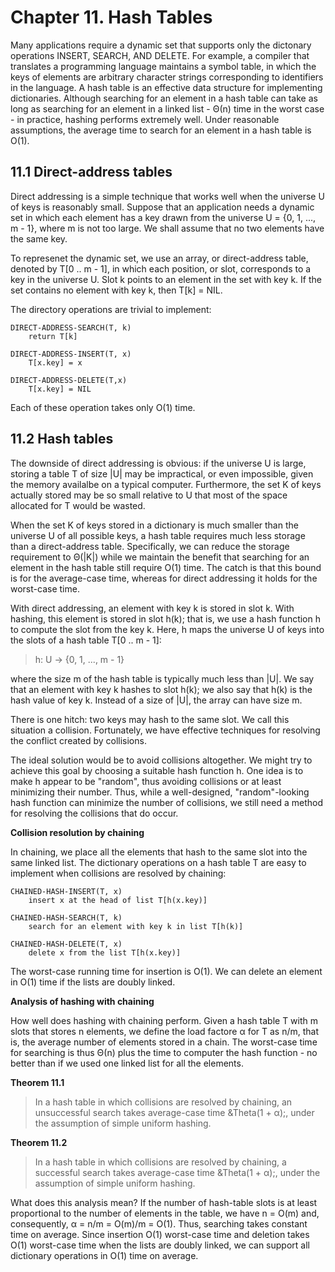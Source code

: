 # Chapter 11. Hash Tables

Many applications require a dynamic set that supports only the dictonary operations INSERT, SEARCH, AND DELETE. For example, a compiler that translates a programming language maintains a symbol table, in which the keys of elements are arbitrary character strings corresponding to identifiers in the language. A hash table is an effective data structure for implementing dictionaries. Although searching for an element in a hash table can take as long as searching for an element in a linked list - &Theta;(n) time in the worst case - in practice, hashing performs extremely well. Under reasonable assumptions, the average time to search for an element in a hash table is O(1). 

## 11.1 Direct-address tables

Direct addressing is a simple technique that works well when the universe U of keys is reasonably small. Suppose that an application needs a dynamic set in which each element has a key drawn from the universe U = {0, 1, ..., m - 1}, where m is not too large. We shall assume that no two elements have the same key.

To represenet the dynamic set, we use an array, or direct-address table, denoted by T[0 .. m - 1], in which each position, or slot, corresponds to a key in the universe U. Slot k points to an element in the set with key k. If the set contains no element with key k, then T[k] = NIL.

The directory operations are trivial to implement:

```
DIRECT-ADDRESS-SEARCH(T, k)
	return T[k]

DIRECT-ADDRESS-INSERT(T, x)
	T[x.key] = x

DIRECT-ADDRESS-DELETE(T,x)
	T[x.key] = NIL
```

Each of these operation takes only O(1) time.

## 11.2 Hash tables

The downside of direct addressing is obvious: if the universe U is large, storing a table T of size |U| may be impractical, or even impossible, given the memory availalbe on a typical computer. Furthermore, the set K of keys actually stored may be so small relative to U that most of the space allocated for T would be wasted.

When the set K of keys stored in a dictionary is much smaller than the universe U of all possible keys, a hash table requires much less storage than a direct-address table. Specifically, we can reduce the storage requirement to &Theta;(|K|) while we maintain the benefit that searching for an element in the hash table still require O(1) time. The catch is that this bound is for the average-case time, whereas for direct addressing it holds for the worst-case time.

With direct addressing, an element with key k is stored in slot k. With hashing, this element is stored in slot h(k); that is, we use a hash function h to compute the slot from the key k. Here, h maps the universe U of keys into the slots of a hash table T[0 .. m - 1]:

> h: U &rarr; {0, 1, ..., m - 1}

where the size m of the hash table is typically much less than |U|. We say that an element with key k hashes to slot h(k); we also say that h(k) is the hash value of key k. Instead of a size of |U|, the array can have size m.

There is one hitch: two keys may hash to the same slot. We call this situation a collision. Fortunately, we have effective techniques for resolving the conflict created by collisions.

The ideal solution would be to avoid collisions altogether. We might try to achieve this goal by choosing a suitable hash function h. One idea is to make h appear to be "random", thus avoiding collisions or at least minimizing their number. Thus, while a well-designed, "random"-looking hash function can minimize the number of collisions, we still need a method for resolving the collisions that do occur.

**Collision resolution by chaining**

In chaining, we place all the elements that hash to the same slot into the same linked list. The dictionary operations on a hash table T are easy to implement when collisions are resolved by chaining:

```
CHAINED-HASH-INSERT(T, x)
	insert x at the head of list T[h(x.key)]

CHAINED-HASH-SEARCH(T, k)
	search for an element with key k in list T[h(k)]

CHAINED-HASH-DELETE(T, x)
	delete x from the list T[h(x.key)]
```

The worst-case running time for insertion is O(1). We can delete an element in O(1) time if the lists are doubly linked.

**Analysis of hashing with chaining**

How well does hashing with chaining perform. Given a hash table T with m slots that stores n elements, we define the load factore &alpha; for T as n/m, that is, the average number of elements stored in a chain. The worst-case time for searching is thus &Theta;(n) plus the time to computer the hash function - no better than if we used one linked list for all the elements. 

**Theorem 11.1** 

> In a hash table in which collisions are resolved by chaining, an unsuccessful search takes average-case time &Theta(1 + &alpha;);, under the assumption of simple uniform hashing.

**Theorem 11.2**

> In a hash table in which collisions are resolved by chaining, a successful search takes average-case time &Theta(1 + &alpha;);, under the assumption of simple uniform hashing.

What does this analysis mean? If the number of hash-table slots is at least proportional to the number of elements in the table, we have n = O(m) and, consequently, &alpha; = n/m = O(m)/m = O(1). Thus, searching takes constant time on average. Since insertion O(1) worst-case time and deletion takes O(1) worst-case time when the lists are doubly linked, we can support all dictionary operations in O(1) time on average.